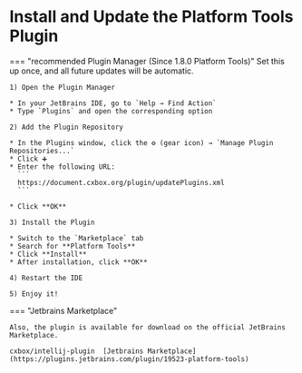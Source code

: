 # Install and Update the **Platform Tools** Plugin

=== "recommended Plugin Manager (Since 1.8.0 Platform Tools)"
    Set this up once, and all future updates will be automatic.

    1) Open the Plugin Manager

    * In your JetBrains IDE, go to `Help → Find Action`
    * Type `Plugins` and open the corresponding option

    2) Add the Plugin Repository

    * In the Plugins window, click the ⚙️ (gear icon) → `Manage Plugin Repositories...`
    * Click ➕
    * Enter the following URL:
      ```
      https://document.cxbox.org/plugin/updatePlugins.xml
      ```

    * Click **OK**

    3) Install the Plugin

    * Switch to the `Marketplace` tab
    * Search for **Platform Tools**
    * Click **Install**
    * After installation, click **OK**

    4) Restart the IDE

    5) Enjoy it!
=== "Jetbrains Marketplace"

    Also, the plugin is available for download on the official JetBrains Marketplace.
    
    cxbox/intellij-plugin  [Jetbrains Marketplace](https://plugins.jetbrains.com/plugin/19523-platform-tools)

